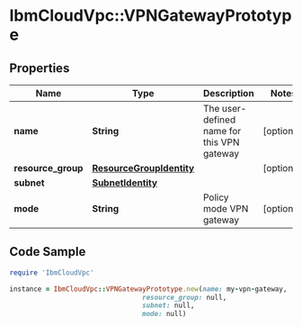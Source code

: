 # IbmCloudVpc::VPNGatewayPrototype

## Properties

Name | Type | Description | Notes
------------ | ------------- | ------------- | -------------
**name** | **String** | The user-defined name for this VPN gateway | [optional] 
**resource_group** | [**ResourceGroupIdentity**](ResourceGroupIdentity.md) |  | [optional] 
**subnet** | [**SubnetIdentity**](SubnetIdentity.md) |  | 
**mode** | **String** | Policy mode VPN gateway | [optional] 

## Code Sample

```ruby
require 'IbmCloudVpc'

instance = IbmCloudVpc::VPNGatewayPrototype.new(name: my-vpn-gateway,
                                 resource_group: null,
                                 subnet: null,
                                 mode: null)
```


